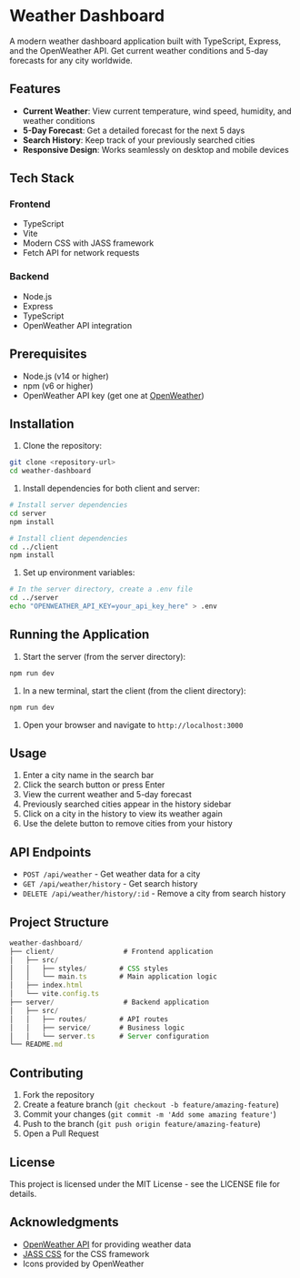 # Weather Dashboard

A modern weather dashboard application built with TypeScript, Express, and the OpenWeather API. Get current weather conditions and 5-day forecasts for any city worldwide.

## Features

* **Current Weather**: View current temperature, wind speed, humidity, and weather conditions
* **5-Day Forecast**: Get a detailed forecast for the next 5 days
* **Search History**: Keep track of your previously searched cities
* **Responsive Design**: Works seamlessly on desktop and mobile devices

## Tech Stack

### Frontend

* TypeScript
* Vite
* Modern CSS with JASS framework
* Fetch API for network requests

### Backend

* Node.js
* Express
* TypeScript
* OpenWeather API integration

## Prerequisites

* Node.js (v14 or higher)
* npm (v6 or higher)
* OpenWeather API key (get one at [OpenWeather](https://openweathermap.org/api))

## Installation

1. Clone the repository:

```bash
git clone <repository-url>
cd weather-dashboard
```

1. Install dependencies for both client and server:

```bash
# Install server dependencies
cd server
npm install

# Install client dependencies
cd ../client
npm install
```

1. Set up environment variables:

```bash
# In the server directory, create a .env file
cd ../server
echo "OPENWEATHER_API_KEY=your_api_key_here" > .env
```

## Running the Application

1. Start the server (from the server directory):

```bash
npm run dev
```

1. In a new terminal, start the client (from the client directory):

```bash
npm run dev
```

1. Open your browser and navigate to `http://localhost:3000`

## Usage

1. Enter a city name in the search bar
2. Click the search button or press Enter
3. View the current weather and 5-day forecast
4. Previously searched cities appear in the history sidebar
5. Click on a city in the history to view its weather again
6. Use the delete button to remove cities from your history

## API Endpoints

* `POST /api/weather` - Get weather data for a city
* `GET /api/weather/history` - Get search history
* `DELETE /api/weather/history/:id` - Remove a city from search history

## Project Structure

```typescript
weather-dashboard/
├── client/                 # Frontend application
│   ├── src/
│   │   ├── styles/        # CSS styles
│   │   └── main.ts        # Main application logic
│   ├── index.html
│   └── vite.config.ts
├── server/                 # Backend application
│   ├── src/
│   │   ├── routes/        # API routes
│   │   ├── service/       # Business logic
│   │   └── server.ts      # Server configuration
└── README.md
```

## Contributing

1. Fork the repository
2. Create a feature branch (`git checkout -b feature/amazing-feature`)
3. Commit your changes (`git commit -m 'Add some amazing feature'`)
4. Push to the branch (`git push origin feature/amazing-feature`)
5. Open a Pull Request

## License

This project is licensed under the MIT License - see the LICENSE file for details.

## Acknowledgments

* [OpenWeather API](https://openweathermap.org/api) for providing weather data
* [JASS CSS](https://github.com/necolas/normalize.css/) for the CSS framework
* Icons provided by OpenWeather
